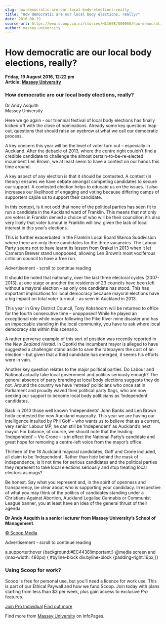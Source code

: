 ```yaml
---
slug: how-democratic-are-our-local-body-elections-really
title: "How democratic are our local body elections, really?"
date: 2016-08-19
source-url: https://www.scoop.co.nz/stories/HL1608/S00065/how-democratic-are-our-local-body-elections-really.htm
author: massey-university
---
```

How democratic are our local body elections, really?
====================================================

**Friday, 19 August 2016, 12:22 pm**  
**Article: [Massey University](https://info.scoop.co.nz/Massey_University)**

### How democratic are our local body elections, really?  

Dr Andy Asquith  
Massey University

Here we go again - our triennial festival of local body elections has finally kicked off with the close of nominations. Already some key questions leap out, questions that should raise an eyebrow at what we call our democratic process.

A key concern this year will be the level of voter turn out – especially in Auckland. After the debacle of 2013, where the centre right couldn’t find a credible candidate to challenge the almost certain-to-be-re-elected incumbent Len Brown, we at least seem to have a contest on our hands this time around.

A key aspect of any election is that it should be contested. A contest (in theory) ensures we have debate amongst competing candidates to secure our support. A contested election helps to educate us on the issues. It also increases our likelihood of engaging and voting because differing camps of supporters cajole us to support their candidate.

In this context, is it not odd that none of the political parties has seen fit to run a candidate in the Auckland ward of Franklin. This means that not only are voters in Franklin denied a choice of who will be their councillor; it’s also very likely that voter turnout in Franklin will low, given the lack of local interest in this year’s elections.

This is further exacerbated in the Franklin Local Board Wairoa Subdivision where there are only three candidates for the three vacancies. The Labour Party seems not to have learnt its lesson from Orakei in 2013 when it let Cameron Brewer stand unopposed, allowing Len Brown’s most vociferous critic on council to have a free run.

Advertisement - scroll to continue reading





It should be noted that nationally, over the last three electoral cycles (2007-2013), at one stage or another the residents of 23 councils have been left without a mayoral election – as only one candidate has stood. This has important implications for local democracy because mayoral elections have a big impact on total voter turnout – as seen in Auckland in 2013.

This year in Grey District Council, Tony Kokshoorn will be returned to office for the fourth consecutive time – unopposed! While he played an exceptional role while mayor following the Pike River mine disaster and has an impeccable standing in the local community, you have to ask where local democracy sits within this scenario.

A rather perverse example of this sort of position was recently reported in the _New Zealand Herald_. In Opotiki the incumbent mayor is alleged to have suggested a challenger stand aside to save the ratepayers the cost of an election – but given that a third candidate has emerged, it seems his efforts were in vain.

Another key question relates to the major political parties. Do Labour and National actually take local government and politics seriously enough? The general absence of party branding at local body elections suggests they do not. Around the country we have ‘retread’ politicians who once sat in Parliament and proudly waved their political party flags, who are now seeking our support to become local body politicians as ‘Independent’ candidates.

Back in 2010 those well known ‘Independents’ John Banks and Len Brown hotly contested the new Auckland mayoralty. This year we are having our intelligence insulted by Phil Goff – who wants us to believe that as a current, very senior Labour MP, he can still be ‘Independent’ as Auckland’s next mayor. For balance, of course, we should note that the leading ‘Independent’ – Vic Crone – is in effect the National Party’s candidate and great hope for removing a centre-left voice from the mayor’s office.

Thirteen of the 18 Auckland mayoral candidates, Goff and Crone included, all claim to be ‘Independent’. Rather than hide behind the mask of independence, is it not time for serious candidates and the political parties they represent to take local elections seriously and stop treating local electors as mugs?

Be honest. Say what you represent and, in the spirit of openness and transparency, be clear about who is supporting your candidacy. Irrespective of what you may think of the politics of candidates standing under a Christians Against Abortion, Auckland Legalise Cannabis or Communist League banner, you at least have an idea of the general thrust of their agenda.

**Dr Andy Asquith is a senior lecturer from Massey University’s School of Management.**  

[© Scoop Media](http://www.scoop.co.nz/about/terms.html)  

Advertisement - scroll to continue reading



a.supporter:hover {background:#EC4438!important;} @media screen and (max-width: 480px) { #byline-block div.byline-block {padding-right:16px;}}

### Using Scoop for work?

Scoop is free for personal use, but you’ll need a licence for work use. This is part of our Ethical Paywall and how we fund Scoop. Join today with plans starting from less than $3 per week, plus gain access to exclusive _Pro_ features.  
  
[Join Pro Individual](https://pro.scoop.co.nz/Individual/?from=ProIn24) [Find out more](https://pro.scoop.co.nz/using-scoop-for-work/?from=ProIn24)

Find more from [Massey University](https://info.scoop.co.nz/Massey_University) on InfoPages.